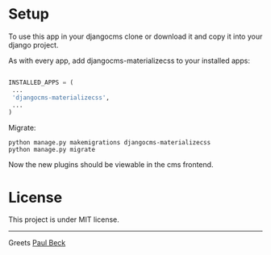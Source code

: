  # Setup
 
 To use this app in your djangocms clone or download it and copy it into your django project. 
 
 As with every app, add djangocms-materializecss to your installed apps:
 
 ``` python
 
 INSTALLED_APPS = (
  ...
  'djangocms-materializecss',
  ...
 )
 ```
 
 Migrate:
 
 ```
 python manage.py makemigrations djangocms-materializecss
 python manage.py migrate
 ```
 
 Now the new plugins should be viewable in the cms frontend. 
 
 # License
 
 This project is under MIT license.
 ___
 Greets [Paul Beck](paulbeck.info)
